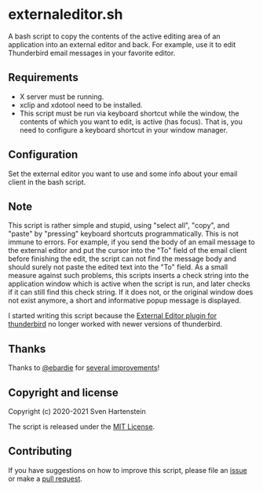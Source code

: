 # externaleditor.sh

A bash script to copy the contents of the active editing area of an
application into an external editor and back. For example, use it to
edit Thunderbird email messages in your favorite editor.

## Requirements

- X server must be running.
- xclip and xdotool need to be installed.
- This script must be run via keyboard shortcut while the window, the
  contents of which you want to edit, is active (has focus). That is,
  you need to configure a keyboard shortcut in your window manager.

## Configuration

Set the external editor you want to use and some info about your email
client in the bash script.

## Note

This script is rather simple and stupid, using "select all", "copy",
and "paste" by "pressing" keyboard shortcuts programmatically. This is
not immune to errors. For example, if you send the body of an email
message to the external editor and put the cursor into the "To" field
of the email client before finishing the edit, the script can not find
the message body and should surely not paste the edited text into the
"To" field. As a small measure against such problems, this scripts
inserts a check string into the application window which is active
when the script is run, and later checks if it can still find this
check string. If it does not, or the original window does not exist
anymore, a short and informative popup message is displayed.

I started writing this script because the [External Editor plugin for
thunderbird](https://github.com/exteditor/exteditor/) no longer worked
with newer versions of thunderbird.

## Thanks

Thanks to [@ebardie](https://github.com/ebardie) for [several
improvements](https://github.com/exteditor/exteditor/issues/74#issuecomment-765333628)!

## Copyright and license

Copyright (c) 2020-2021 Sven Hartenstein

The script is released under the [MIT
License](https://github.com/sven765/externaleditor.sh/blob/main/LICENSE).

## Contributing

If you have suggestions on how to improve this script, please file an
[issue](https://github.com/sven765/externaleditor.sh/issues) or make a
[pull request](https://github.com/sven765/externaleditor.sh/pulls).


